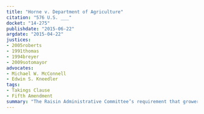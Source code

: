```yaml
---
title: "Horne v. Department of Agriculture"
citation: "576 U.S. ___"
docket: "14-275"
publishdate: "2015-06-22"
argdate: "2015-04-22"
justices:
- 2005roberts
- 1991thomas
- 1994breyer
- 2009sotomayor
advocates:
- Michael W. McConnell
- Edwin S. Kneedler
tags:
- Takings Clause
- Fifth Amendment
summary: "The Raisin Administrative Committee’s requirement that growers set aside a certain percentage of their crop for the account of the Government, free of charge, is a physical taking under the Fifth Amendment, entitling the Hornes to just compensation."
---
```


